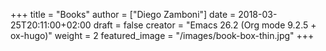 +++
title = "Books"
author = ["Diego Zamboni"]
date = 2018-03-25T20:11:00+02:00
draft = false
creator = "Emacs 26.2 (Org mode 9.2.5 + ox-hugo)"
weight = 2
featured_image = "/images/book-box-thin.jpg"
+++

